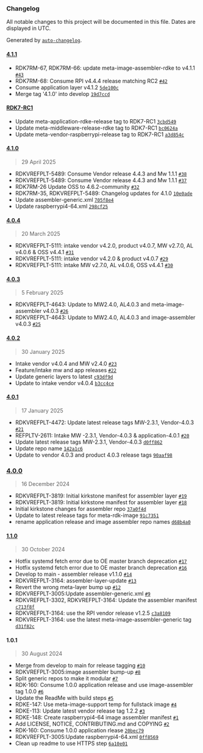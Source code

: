 ### Changelog

All notable changes to this project will be documented in this file. Dates are displayed in UTC.

Generated by [`auto-changelog`](https://github.com/CookPete/auto-changelog).

#### [4.1.1](https://github.com/rdkcentral/image-assembler-manifest-rdke/compare/4.1.0...4.1.1)

- RDK7RM-67, RDK7RM-66: update meta-image-assembler-rdke to v4.1.1 [`#43`](https://github.com/rdkcentral/image-assembler-manifest-rdke/pull/43)
- RDK7RM-68: Consume RPI v4.4.4 release matching RC2 [`#42`](https://github.com/rdkcentral/image-assembler-manifest-rdke/pull/42)
- Consume application layer v4.1.2 [`5de100c`](https://github.com/rdkcentral/image-assembler-manifest-rdke/commit/5de100c58485adf13d5e9fc8945dae9be2f1ee87)
- Merge tag '4.1.0' into develop [`19d7ccd`](https://github.com/rdkcentral/image-assembler-manifest-rdke/commit/19d7ccdfc48dd12dd14abfd6ad07cde9431d8d7b)

#### [RDK7-RC1](https://github.com/rdkcentral/image-assembler-manifest-rdke/compare/4.1.0...RDK7-RC1)

- Update meta-application-rdke-release tag to RDK7-RC1 [`3cbd549`](https://github.com/rdkcentral/image-assembler-manifest-rdke/commit/3cbd549c95bef965105456555aa177532f936158)
- Update meta-middleware-release-rdke tag to RDK7-RC1 [`bc0624a`](https://github.com/rdkcentral/image-assembler-manifest-rdke/commit/bc0624aec44d80de566ac78c6ed0df42d34d864d)
- Update meta-vendor-raspberrypi-release tag to RDK7-RC1 [`a3d854c`](https://github.com/rdkcentral/image-assembler-manifest-rdke/commit/a3d854cc4d8d10fa805a0aa5ea49575c411d89b7)
#### [4.1.0](https://github.com/rdkcentral/image-assembler-manifest-rdke/compare/4.0.4...4.1.0)

> 29 April 2025

- RDKVREFPLT-5489: Consume Vendor release 4.4.3 and Mw 1.1.1 [`#38`](https://github.com/rdkcentral/image-assembler-manifest-rdke/pull/38)
- RDKVREFPLT-5489: Consume Vendor release 4.4.3 and Mw 1.1.1 [`#37`](https://github.com/rdkcentral/image-assembler-manifest-rdke/pull/37)
- RDK7RM-26 Update OSS to 4.6.2-community [`#32`](https://github.com/rdkcentral/image-assembler-manifest-rdke/pull/32)
- RDK7RM-35, RDKVREFPLT-5489: Changelog updates for 4.1.0 [`10e0ade`](https://github.com/rdkcentral/image-assembler-manifest-rdke/commit/10e0ade4b1d60b3b70a6487de7576330bb308c6e)
- Update assembler-generic.xml [`705f8e4`](https://github.com/rdkcentral/image-assembler-manifest-rdke/commit/705f8e4fcaca945cf168225eee1a563d7508fb72)
- Update raspberrypi4-64.xml [`298cf25`](https://github.com/rdkcentral/image-assembler-manifest-rdke/commit/298cf2516190bb97deae0700331c73ffe8b02e37)

#### [4.0.4](https://github.com/rdkcentral/image-assembler-manifest-rdke/compare/4.0.3...4.0.4)

> 20 March 2025

- RDKVREFPLT-5111: intake vendor v4.2.0, product v4.0.7, MW v2.7.0, AL v4.0.6 & OSS v4.4.1 [`#31`](https://github.com/rdkcentral/image-assembler-manifest-rdke/pull/31)
- RDKVREFPLT-5111: intake vendor v4.2.0 & product v4.0.7 [`#29`](https://github.com/rdkcentral/image-assembler-manifest-rdke/pull/29)
- RDKVREFPLT-5111: intake MW v2.7.0, AL v4.0.6, OSS v4.4.1 [`#30`](https://github.com/rdkcentral/image-assembler-manifest-rdke/pull/30)

#### [4.0.3](https://github.com/rdkcentral/image-assembler-manifest-rdke/compare/4.0.2...4.0.3)

> 5 February 2025

- RDKVREFPLT-4643: Update to MW2.4.0, AL4.0.3 and meta-image-assembler v4.0.3 [`#26`](https://github.com/rdkcentral/image-assembler-manifest-rdke/pull/26)
- RDKVREFPLT-4643: Update to MW2.4.0, AL4.0.3 and image-assembler v4.0.3 [`#25`](https://github.com/rdkcentral/image-assembler-manifest-rdke/pull/25)

#### [4.0.2](https://github.com/rdkcentral/image-assembler-manifest-rdke/compare/4.0.1...4.0.2)

> 30 January 2025

- Intake vendor v4.0.4 and MW v2.4.0 [`#23`](https://github.com/rdkcentral/image-assembler-manifest-rdke/pull/23)
- Feature/intake mw and app releases [`#22`](https://github.com/rdkcentral/image-assembler-manifest-rdke/pull/22)
- Update generic layers to latest [`c93df9d`](https://github.com/rdkcentral/image-assembler-manifest-rdke/commit/c93df9d014e74317a4de8d2583d4969f80a61a6c)
- Update to intake vendor v4.0.4 [`b3cc4ce`](https://github.com/rdkcentral/image-assembler-manifest-rdke/commit/b3cc4cecb44a10c0e5f7fb253f4d6c8fc16fa672)

#### [4.0.1](https://github.com/rdkcentral/image-assembler-manifest-rdke/compare/4.0.0...4.0.1)

> 17 January 2025

- RDKVREFPLT-4472: Update latest release tags MW-2.3.1, Vendor-4.0.3 [`#21`](https://github.com/rdkcentral/image-assembler-manifest-rdke/pull/21)
- REFPLTV-2611: Intake MW -2.3.1, Vendor-4.0.3 & application-4.0.1 [`#20`](https://github.com/rdkcentral/image-assembler-manifest-rdke/pull/20)
- Update latest release tags MW-2.3.1, Vendor-4.0.3 [`d0ff862`](https://github.com/rdkcentral/image-assembler-manifest-rdke/commit/d0ff86264bbb298c452323b6205be6638407fc28)
- Update repo name [`142a1c6`](https://github.com/rdkcentral/image-assembler-manifest-rdke/commit/142a1c632b3655f92bb4a03e6c6d5124289036c1)
- Update to vendor 4.0.3 and product 4.0.3 release tags [`90aaf98`](https://github.com/rdkcentral/image-assembler-manifest-rdke/commit/90aaf983c8b073708684613cefb4eb902e018bd2)

### [4.0.0](https://github.com/rdkcentral/image-assembler-manifest-rdke/compare/1.1.0...4.0.0)

> 16 December 2024

- RDKVREFPLT-3819: Initial kirkstone manifest for assembler layer [`#19`](https://github.com/rdkcentral/image-assembler-manifest-rdke/pull/19)
- RDKVREFPLT-3819: Initial kirkstone manifest for assembler layer [`#18`](https://github.com/rdkcentral/image-assembler-manifest-rdke/pull/18)
- Initial kirkstone changes for assembler repo [`37a0f4d`](https://github.com/rdkcentral/image-assembler-manifest-rdke/commit/37a0f4dfdc627f0df6272d7d49000011ddaa1185)
- Update to latest release tags for meta-rdk-image [`91c7351`](https://github.com/rdkcentral/image-assembler-manifest-rdke/commit/91c73513e76a32e0b800b65135ce793b1ba59656)
- rename application release and image assembler repo names [`d68b4a0`](https://github.com/rdkcentral/image-assembler-manifest-rdke/commit/d68b4a0bece6e4d605b49b08e176e69a5a987abe)

#### [1.1.0](https://github.com/rdkcentral/image-assembler-manifest-rdke/compare/1.0.1...1.1.0)

> 30 October 2024

- Hotfix systemd fetch error due to OE master branch deprecation [`#17`](https://github.com/rdkcentral/image-assembler-manifest-rdke/pull/17)
- Hotfix systemd fetch error due to OE master branch deprecation [`#16`](https://github.com/rdkcentral/image-assembler-manifest-rdke/pull/16)
- Develop to main - assembler release v1.1.0 [`#14`](https://github.com/rdkcentral/image-assembler-manifest-rdke/pull/14)
- RDKVREFPLT-3164: assembler-layer-update [`#13`](https://github.com/rdkcentral/image-assembler-manifest-rdke/pull/13)
- Revert the wrong meta-layer bump up [`#12`](https://github.com/rdkcentral/image-assembler-manifest-rdke/pull/12)
- RDKVREFPLT-3005:Update assembler-generic.xml [`#9`](https://github.com/rdkcentral/image-assembler-manifest-rdke/pull/9)
- RDKVREFPLT-3302, RDKVREFPLT-3164: Update the assembler manifest [`c713f8f`](https://github.com/rdkcentral/image-assembler-manifest-rdke/commit/c713f8fb1b7b7877a2b917702e7a8b75cc3086c4)
- RDKVREFPLT-3164: use the RPI vendor release v1.2.5 [`c3a8109`](https://github.com/rdkcentral/image-assembler-manifest-rdke/commit/c3a8109dd69ab71dc2717d559f59a7ba2a0a3146)
- RDKVREFPLT-3164: use the latest meta-image-assembler-generic tag [`d31f82c`](https://github.com/rdkcentral/image-assembler-manifest-rdke/commit/d31f82ce5e1c3bec0ee7a802262231c2f575fe5d)

#### 1.0.1

> 30 August 2024

- Merge from develop to main for release tagging [`#10`](https://github.com/rdkcentral/image-assembler-manifest-rdke/pull/10)
- RDKVREFPLT-3005:image assembler bump-up [`#8`](https://github.com/rdkcentral/image-assembler-manifest-rdke/pull/8)
- Split generic repos to make it modular [`#7`](https://github.com/rdkcentral/image-assembler-manifest-rdke/pull/7)
- RDK-160: Consume 1.0.0 application release and use image-assembler tag 1.0.0 [`#6`](https://github.com/rdkcentral/image-assembler-manifest-rdke/pull/6)
- Update the ReadMe with build steps [`#5`](https://github.com/rdkcentral/image-assembler-manifest-rdke/pull/5)
- RDKE-147: Use meta-image-support temp for fullstack image [`#4`](https://github.com/rdkcentral/image-assembler-manifest-rdke/pull/4)
- RDKE-113: Update latest vendor release tag 1.2.2 [`#3`](https://github.com/rdkcentral/image-assembler-manifest-rdke/pull/3)
- RDKE-148: Create raspberrypi4-64 image assembler manifest [`#1`](https://github.com/rdkcentral/image-assembler-manifest-rdke/pull/1)
- Add LICENSE, NOTICE, CONTRIBUTING.md and COPYING [`#2`](https://github.com/rdkcentral/image-assembler-manifest-rdke/pull/2)
- RDK-160: Consume 1.0.0 application rlease [`20bec79`](https://github.com/rdkcentral/image-assembler-manifest-rdke/commit/20bec791a84a14135a6f9833a855188f68edb970)
- RDKVREFPLT-3005:Update raspberrypi4-64.xml [`0ff8569`](https://github.com/rdkcentral/image-assembler-manifest-rdke/commit/0ff8569793466738c5ad697cc47ec2e8139fe91c)
- Clean up readme to use HTTPS step [`6a10e01`](https://github.com/rdkcentral/image-assembler-manifest-rdke/commit/6a10e011a8850f1e577555584f363c07c2bdf547)

